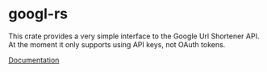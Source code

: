 googl-rs
========
This crate provides a very simple interface to the Google Url Shortener API. At the moment it only
supports using API keys, not OAuth tokens.

[Documentation](http://retep998.github.io/googl-rs/googl/)

